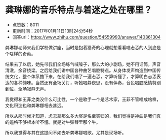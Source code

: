 # 龚琳娜的音乐特点与着迷之处在哪里？
- 点赞数：8011
- 更新时间：2017年01月11日13时24分54秒
- 回答url：https://www.zhihu.com/question/54559993/answer/140361304
<body>
 <p data-pid="ZbxrGWbk">龚琳娜老师来我们学校做讲座，当时是抱着猎奇的心理就想看看唱忐忑的人到底是个啥样的奇葩。</p>
 <p data-pid="Bu79HBrK">结果去了以后，她先带我们全场练气喊嗓子，那么大的小剧场，她不用话筒，声音清澈，余音绕梁。之后给我们讲中国各种曲艺唱腔特点。从身体发声构造到中国传统文化，整个体系撸下来，在给我们唱了一遍忐忑，才算听懂了，才算明白忐忑表达的各种韵味。当然还有全场关灯，听她唱静夜思，没有伴奏，音色唱腔感情特别到位，全场寂静无声。</p>
 <p data-pid="QL-Jif14">我觉得和王菲之类没什么可比性，一个是歌手一个是艺术家，王菲不管唱成啥样，文化积淀也和龚琳娜相去甚远。</p>
 <p data-pid="-aih3X5i">所以从那时候才知道，忐忑拿那么多大奖是名至实归的，我们觉得是神曲是我们真的逼格不够根本听不懂。就是对牛弹琴里那个牛。</p>
 <p data-pid="PiMnYGwG">所以我觉得与其在这提问不如去听龚琳娜唱歌。尤其是现场听。</p>
</body>